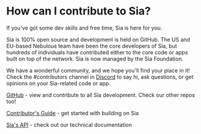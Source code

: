 # How can I contribute to Sia?

If you've got some dev skills and free time, Sia is here for you.

Sia is 100% open source and development is held on GitHub. The US and EU-based Nebulous team have been the core developers of Sia, but hundreds of individuals have contributed either to the core code or apps built on top of the network. Sia is now managed by the Sia Foundation.

We have a wonderful community, and we hope you'll find your place in it! Check the \#contributors channel in [Discord](https://discord.gg/sia) to say hi, ask questions, or get opinions on your Sia-related code or app.

[GitHub](https://github.com/SiaFoundation) - view and contribute to all Sia development. Check our other repos too!

[Contributor's Guide](https://github.com/SiaFoundation/siad/blob/master/CONTRIBUTING.md) - get started with building on Sia

[Sia's API](https://sia.tech/docs/) - check out our technical documentation

